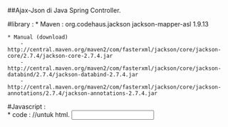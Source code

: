 ##Ajax-Json di Java Spring Controller.

#library : 
	* Maven : 
		<dependency>
			<groupId>org.codehaus.jackson</groupId>
			<artifactId>jackson-mapper-asl</artifactId>
			<version>1.9.13</version>
		</dependency>
		
	* Manual (download)
		- http://central.maven.org/maven2/com/fasterxml/jackson/core/jackson-core/2.7.4/jackson-core-2.7.4.jar
		- http://central.maven.org/maven2/com/fasterxml/jackson/core/jackson-databind/2.7.4/jackson-databind-2.7.4.jar
		- http://central.maven.org/maven2/com/fasterxml/jackson/core/jackson-annotations/2.7.4/jackson-annotations-2.7.4.jar
		
#Javascript :  
	* code : 
		//untuk html.
		<input type="text" name="search" id="search" />
			<script type="text/javascript">
			
			// untuk jquery event listener.
			$(document).ready(function(){
				element = $('#search');
				element.on('keyup', function(){
					data = element.val();
					$.ajax({
						type:'GET',
						header:{
							Accept: "application/json; charset=utf-8",
							"Content-Type":"application/json; charset=utf-8",
						},
						url:'${pageContext.request.contextPath}/ajax/'+data,
						success:function(data){
							console.log(data);
							nama = data.name;
							email = data.email;
							alert(nama);
							alert(email)
						},
						dataType: 'json'
					});
				});
			});
		</script>
		
#Java Spring Controller
	* code : 
		@Controller
		public class testController {

			@RequestMapping(value ="/ajax/{noref}",produces = "application/json")
			public @ResponseBody String index(@PathVariable(value="noref") String noref, Model model){
				
				ObjectMapper mapper = new ObjectMapper();
				//jika diperlukan untuk fileter
				//String data = noref;
				
				// example jika menghasilkan data single
				List<User> data = new ArrayList();
				User user = new User();
				user.setName("arrizaqu");
				user.setEmail("example@xml.com");
				user.setPassword("fasdfasdf");
				
				// contoh jika menghasilkan data lebih daripada satu
				String myreturn = null;
				try{
					//untuk data yang menghasilkan single.
					myreturn = mapper.writeValueAsString(user);
					
					//untuk data yang menghasiilkan banyak.
					/*
					List<User> ct= new ArrayList<>();
					User users1 = new User();
					users1.setName("arrizaqu");
					users1.setEmail("example@xml1.com");
					users1.setPassword("fasdfasdf");
					
					User users2 = new User();
					users2.setName("arrizaqu2");
					users2.setEmail("example@xml2.com");
					users2.setPassword("fasdfasdf");
					
					User users3 = new User();
					users3.setName("arrizaqu3");
					users3.setEmail("example@xml3.com");
					users3.setPassword("fasdfasdf");
					
					ct.add(users1);
					ct.add(users2);
					ct.add(users3);
					
					myreturn = mapper.writeValueAsString(ct);
					*/
				}catch(Exception e){}
				
				return   myreturn;
			}
		}
	
## good luck..!!!
